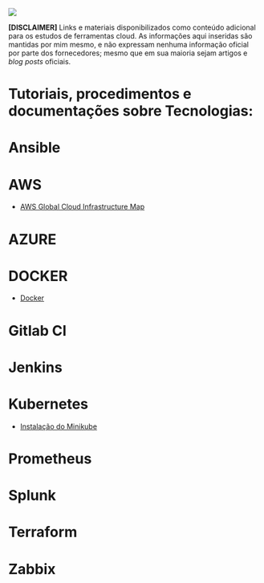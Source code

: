 ![](https://blogdolopez.files.wordpress.com/2019/05/aws-tc_resize.jpg)

**[DISCLAIMER]** Links e materiais disponibilizados como conteúdo adicional para os estudos de ferramentas cloud. As informações aqui inseridas são mantidas por mim mesmo, e não expressam nenhuma informação oficial por parte dos fornecedores; mesmo que em sua maioria sejam artigos e _blog posts_ oficiais.

# Tutoriais, procedimentos e documentações sobre Tecnologias:

# Ansible

# AWS

* [AWS Global Cloud Infrastructure Map](https://infrastructure.aws/)

# AZURE

# DOCKER

* [Docker](https://woliveiras.com.br/posts/comandos-mais-utilizados-no-docker/)

# Gitlab CI

# Jenkins

# Kubernetes

* [Instalação do Minikube](https://kubernetes.io/docs/tasks/tools/install-minikube/)

# Prometheus

# Splunk

# Terraform

# Zabbix
